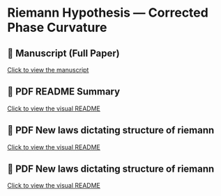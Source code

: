 # Riemann Hypothesis — Corrected Phase Curvature

## 📄 Manuscript (Full Paper)

[Click to view the manuscript](./3.pdf)

## 📘 PDF README Summary

[Click to view the visual README](./20me.pdf)

## 📘 PDF New laws dictating structure of riemann

[Click to view the visual README](./4.pdf)

## 📘 PDF New laws dictating structure of riemann

[Click to view the visual README](./fixed_symbolic_oscillator.pdf)

